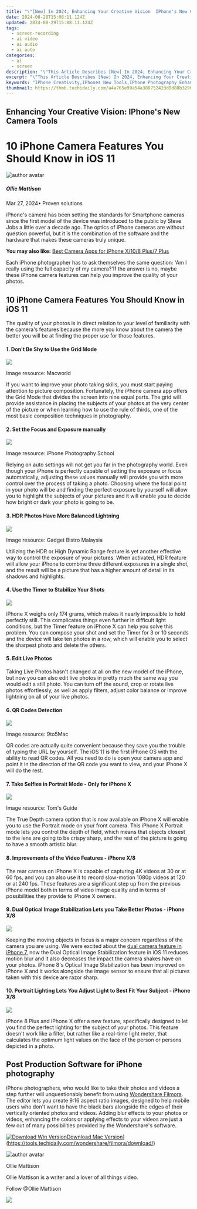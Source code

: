 ```yaml
---
title: "\"[New] In 2024, Enhancing Your Creative Vision  IPhone's New Camera Tools\""
date: 2024-08-28T15:08:11.124Z
updated: 2024-08-29T15:08:11.124Z
tags: 
  - screen-recording
  - ai video
  - ai audio
  - ai auto
categories: 
  - ai
  - screen
description: "\"This Article Describes [New] In 2024, Enhancing Your Creative Vision: IPhone's New Camera Tools\""
excerpt: "\"This Article Describes [New] In 2024, Enhancing Your Creative Vision: IPhone's New Camera Tools\""
keywords: "IPhone Creativity,IPhones New Tools,IPhone Photography Enhance,Camera iPhone Update,Photo iPhone Features,IPhone Creative Tech,IPhone Vision Improvement"
thumbnail: https://thmb.techidaily.com/a4a765e99a54a380752423d8d88b32966a3339aa9293b1bce2b9a95dc690dd25.jpg
---
```


## Enhancing Your Creative Vision: IPhone's New Camera Tools

# 10 iPhone Camera Features You Should Know in iOS 11

![author avatar](https://images.wondershare.com/filmora/article-images/ollie-mattison.jpg)

##### Ollie Mattison

 Mar 27, 2024• Proven solutions

 iPhone's camera has been setting the standards for Smartphone cameras since the first model of the device was introduced to the public by Steve Jobs a little over a decade ago. The optics of iPhone cameras are without question powerful, but it is the combination of the software and the hardware that makes these cameras truly unique.

**You may also like:** [Best Camera Apps for iPhone X/10/8 Plus/7 Plus](https://tools.techidaily.com/wondershare/filmora/download/)

 Each iPhone photographer has to ask themselves the same question: 'Am I really using the full capacity of my camera?'If the answer is no, maybe these iPhone camera features can help you improve the quality of your photos.

## 10 iPhone Camera Features You Should Know in iOS 11

 The quality of your photos is in direct relation to your level of familiarity with the camera's features because the more you know about the camera the better you will be at finding the proper use for those features.

#### 1\. Don't Be Shy to Use the Grid Mode

![](https://images.wondershare.com/filmora/article-images/grid-mode-iphone.jpg)

 Image resource: Macworld

 If you want to improve your photo taking skills, you must start paying attention to picture composition. Fortunately, the iPhone camera app offers the Grid Mode that divides the screen into nine equal parts. The grid will provide assistance in placing the subjects of your photos at the very center of the picture or when learning how to use the rule of thirds, one of the most basic composition techniques in photography.

#### 2\. Set the Focus and Exposure manually

![](https://images.wondershare.com/filmora/article-images/set-focus-iphone.jpg)

 Image resource: iPhone Photography School

 Relying on auto settings will not get you far in the photography world. Even though your iPhone is perfectly capable of setting the exposure or focus automatically, adjusting these values manually will provide you with more control over the process of taking a photo. Choosing where the focal point in your photo will be and finding the perfect exposure by yourself will allow you to highlight the subjects of your pictures and it will enable you to decide how bright or dark your photo is going to be.

#### 3\. HDR Photos Have More Balanced Lightning

![](https://images.wondershare.com/filmora/article-images/turn-on-hdr.jpg)

 Image resource: Gadget Bistro Malaysia

 Utilizing the HDR or High Dynamic Range feature is yet another effective way to control the exposure of your pictures. When activated, HDR feature will allow your iPhone to combine three different exposures in a single shot, and the result will be a picture that has a higher amount of detail in its shadows and highlights.

#### 4\. Use the Timer to Stabilize Your Shots

![](https://images.wondershare.com/filmora/article-images/use-timer-on-iphone.jpg)

 iPhone X weighs only 174 grams, which makes it nearly impossible to hold perfectly still. This complicates things even further in difficult light conditions, but the Timer feature on iPhone X can help you solve this problem. You can compose your shot and set the Timer for 3 or 10 seconds and the device will take ten photos in a row, which will enable you to select the sharpest photo and delete the others.

#### 5\. Edit Live Photos

 Taking Live Photos hasn't changed at all on the new model of the iPhone, but now you can also edit live photos in pretty much the same way you would edit a still photo. You can turn off the sound, crop or rotate live photos effortlessly, as well as apply filters, adjust color balance or improve lightning on all of your live photos.

#### 6\. QR Codes Detection

![](https://images.wondershare.com/filmora/article-images/qr-detection-iphone.jpg)

 Image resource: 9to5Mac

 QR codes are actually quite convenient because they save you the trouble of typing the URL by yourself. The iOS 11 is the first iPhone OS with the ability to read QR codes. All you need to do is open your camera app and point it in the direction of the QR code you want to view, and your iPhone X will do the rest.

#### 7\. Take Selfies in Portrait Mode - Only for iPhone X

![](https://images.wondershare.com/filmora/article-images/selfie-portrait-mode-iphone.jpg)

 Image resource: Tom's Guide

 The True Depth camera option that is now available on iPhone X will enable you to use the Portrait mode on your front camera. This iPhone X Portrait mode lets you control the depth of field, which means that objects closest to the lens are going to be crispy sharp, and the rest of the picture is going to have a smooth artistic blur.

#### 8\. Improvements of the Video Features - iPhone X/8

 The rear camera on iPhone X is capable of capturing 4K videos at 30 or at 60 fps, and you can also use it to record slow-motion 1080p videos at 120 or at 240 fps. These features are a significant step up from the previous iPhone model both in terms of video image quality and in terms of possibilities they provide to iPhone X owners.

#### 9\. Dual Optical Image Stabilization Lets you Take Better Photos - iPhone X/8

![](https://images.wondershare.com/filmora/article-images/dual-image-stabilization-iphone.jpg)

 Keeping the moving objects in focus is a major concern regardless of the camera you are using. We were excited about the [dual camera feature in iPhone 7](https://tools.techidaily.com/wondershare/filmora/download/), now the Dual Optical Image Stabilization feature in iOS 11 reduces motion blur and it also decreases the impact the camera shakes have on your photos. iPhone 8's Optical Image Stabilization has been improved on iPhone X and it works alongside the image sensor to ensure that all pictures taken with this device are razor sharp.

#### 10\. Portrait Lighting Lets You Adjust Light to Best Fit Your Subject - iPhone X/8

![](https://images.wondershare.com/filmora/article-images/portrait-lighting-iphone.jpg)

 iPhone 8 Plus and iPhone X offer a new feature, specifically designed to let you find the perfect lighting for the subject of your photos. This feature doesn't work like a filter, but rather like a real-time light meter, that calculates the optimum light values on the face of the person or persons depicted in a photo.

## Post Production Software for iPhone photography

 iPhone photographers, who would like to take their photos and videos a step further will unquestionably benefit from using [Wondershare Filmora](https://tools.techidaily.com/wondershare/filmora/download/). The editor lets you create 9:16 aspect ratio images, designed to help mobile users who don't want to have the black bars alongside the edges of their vertically oriented photos and videos. Adding blur effects to your photos or videos, enhancing the colors or applying effects to your videos are just a few out of many possibilities provided by the Wondershare's software.

[![Download Win Version](https://images.wondershare.com/filmora/guide/download-btn-win.jpg)](https://tools.techidaily.com/wondershare/filmora/download/)[Download Mac Version](https://images.wondershare.com/filmora/guide/download-btn-mac.jpg)](https://tools.techidaily.com/wondershare/filmora/download/)

![author avatar](https://images.wondershare.com/filmora/article-images/ollie-mattison.jpg)

Ollie Mattison

Ollie Mattison is a writer and a lover of all things video.

Follow @Ollie Mattison


<ins class="adsbygoogle"
     style="display:block"
     data-ad-format="autorelaxed"
     data-ad-client="ca-pub-7571918770474297"
     data-ad-slot="1223367746"></ins>



<ins class="adsbygoogle"
     style="display:block"
     data-ad-client="ca-pub-7571918770474297"
     data-ad-slot="8358498916"
     data-ad-format="auto"
     data-full-width-responsive="true"></ins>




<!-- affiliate ads begin -->
<a href="https://shop.systoolsgroup.com/affiliate.php?ACCOUNT=SYSTOOBY&AFFILIATE=108875&PATH=https%3A%2F%2Fwww.systoolsgroup.com%3FAFFILIATE%3D108875%26RESOURCE%3DSysTools%2BSQL%2BRecovery"><img src="https://www.systoolsgroup.com/box/sql-recovery.png" border="0"></a>
<!-- affiliate ads end -->